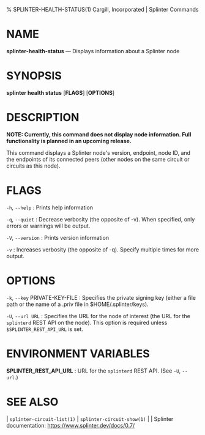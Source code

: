 % SPLINTER-HEALTH-STATUS(1) Cargill, Incorporated | Splinter Commands
<!--
  Copyright 2018-2022 Cargill Incorporated
  Licensed under Creative Commons Attribution 4.0 International License
  https://creativecommons.org/licenses/by/4.0/
-->

NAME
====

**splinter-health-status** — Displays information about a Splinter node

SYNOPSIS
========
**splinter health status** \[**FLAGS**\] \[**OPTIONS**\]

DESCRIPTION
===========

**NOTE: Currently, this command does not display node information. Full
functionality is planned in an upcoming release.**

This command displays a Splinter node's version, endpoint, node ID, and the
endpoints of its connected peers (other nodes on the same circuit or circuits
as this node).

FLAGS
=====

`-h`, `--help`
: Prints help information

`-q`, `--quiet`
: Decrease verbosity (the opposite of -v). When specified, only errors or
  warnings will be output.

`-V`, `--version`
: Prints version information

`-v`
: Increases verbosity (the opposite of -q). Specify multiple times for more
  output.

OPTIONS
=======

`-k`, `--key` PRIVATE-KEY-FILE
: Specifies the private signing key (either a file path or the name of a
  .priv file in $HOME/.splinter/keys).

`-U`, `--url URL`
: Specifies the URL for the node of interest (the URL for the `splinterd`
  REST API on the node). This option is required unless `$SPLINTER_REST_API_URL`
  is set.

ENVIRONMENT VARIABLES
=====================

**SPLINTER_REST_API_URL**
: URL for the `splinterd` REST API. (See `-U`, `--url`.)

SEE ALSO
========
| `splinter-circuit-list(1)`
| `splinter-circuit-show(1)`
|
| Splinter documentation: https://www.splinter.dev/docs/0.7/
